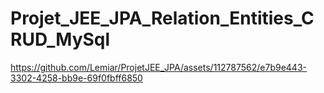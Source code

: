 # Projet_JEE_JPA_Relation_Entities_CRUD_MySql




https://github.com/Lemiar/ProjetJEE_JPA/assets/112787562/e7b9e443-3302-4258-bb9e-69f0fbff6850

